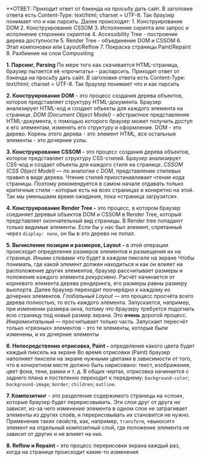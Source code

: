 **ОТВЕТ: 
	Приходит ответ от бэкенда на просьбу дать сайт. В заголовке ответа  есть Content-Type: text/html; charset = UTF-8. Так браузер понимает что и как парсить. Далее происходит:
		1. Конструирование DOM
		2. Конструирование CSSOM
		3. Исполнение скрипта или запрос и исполнение сторонних скриптов
		4. Accessibility Tree - построение дерева доступности
		5. Render Tree - объединение DOM и CSSOM
		6. Этап компоновки или Layout/Reflow
		7. Покраска страницы Paint/Repaint
		8. Разбиение на слои Compositing 

**1. Парсинг, Parsing**
	По мере того как скачивается HTML-страница, браузер пытается её «прочитать» -  распарcить. Приходит ответ от бэкенда на просьбу дать сайт. В заголовке ответа  есть Content-Type: text/html; charset = UTF-8. Так браузер понимает что и как парсить

**2. Конструирование DOM** - это процесс создания дерева объектов, которое представляет структуру HTML-документа. Браузер анализирует HTML-код и создает объекты для каждого элемента на странице.
	_DOM (Document Object Model)_ - абстрактное представление HTML-документа, с помощью которого браузер может получать доступ к его элементам, изменять его структуру и оформление.
	DOM - это дерево. Корень этого дерева - это элемент HTML, все остальные элементы - это дочерние узлы.

**3. Конструирование CSSOM -** это процесс создания дерева объектов, которое представляет структуру CSS-стилей. Браузер анализирует CSS-код и создает объекты для каждого стиля на странице.
	_CSSOM (CSS Object Model)_ — по аналогии с DOM, представление стилевых правил в виде дерева.
	Чтение стилей приостанавливает чтение кода страницы. Поэтому рекомендуется в самом начале отдавать только критичные стили - которые есть на всех страницах и конкретно на этой. Так мы уменьшаем время ожидания, пока «страница загрузится».

**4. Конструирование Render Tree -** это процесс, в котором браузер соединяет деревья объектов DOM и CSSOM в Render Tree, который представляет окончательный вид страницы.
	В Render tree попадают только видимые элементы. Если бы у нас был элемент, спрятанный через `display: none`, он бы в это дерево не попал. 

**5. Вычисление позиции и размеров, Layout -** в этой операции происходит определение размеров элементов и размещения их на странице. Иными словами что будет в каждом пикселе на экране
	Чтобы понимать, где какой элемент должен находиться и как он влияет на расположение других элементов, браузер рассчитывает размеры и положение каждого элемента _рекурсивно_.
	Расчёт начинается от корневого элемента дерева рендеринга, его размеры равны размеру вьюпорта. Далее браузер переходит поочерёдно к каждому из дочерних элементов.
	_Глобальный Layout_ — это процесс просчёта всего дерева полностью, то есть каждого элемента. Запускается, например, при изменении размера окна, потому что браузеру требуется подогнать всю страницу под новый размер экрана. Это **очень** дорогой процесс.
	_Инкрементальный_ — просчитывает только часть. Запускает пересчёт только «грязных» элементов - это те элементы, которые были изменены, и их дочерние элементы

**6. Непосредственно отрисовка, Paint -** определение какого цвета будет каждый пиксель на экране
	Во время отрисовки (Paint) браузер наполняет пиксели на экране нужными цветами в зависимости от того, что в конкретном месте должно быть нарисовано: текст, изображение, цвет фона, тени, рамки и т. д.
	В общих чертах, отрисовка начинается с заднего плана и постепенно переходит к переднему: `background-color`; `background-image`; `border`; `children`; `outline`.

**7. Композитинг** - это разделение содержимого страницы на «слои», которые браузер будет перерисовывать. Эти слои друг от друга не зависят, из-за чего изменение элемента в одном слое не затрагивает элементы из других слоёв, и перерисовывать их становится не нужно.
	Применение таких свойств, как, например, `transform`, «выносит» элемент на отдельный композитный слой, где положение элемента не зависит от других и не влияет на них.

**8. Reflow и Repaint -** это процесс перерисовки экрана каждый раз, когда на странице происходит какие-то изменения